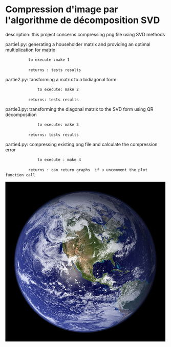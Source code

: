 # Compression d'image par l'algorithme de décomposition SVD

description: this project concerns compressing png file using  SVD methods



partie1.py: generating a householder matrix and providing an optimal multiplication for matrix

		      to execute :make 1

		      returns : tests results

partie2.py: tansforming a matrix to a bidiagonal form

	              to execute: make 2

		      returns: tests results

partie3.py: transforming the diagonal matrix to the SVD form  using QR decomposition

	              to execute: make 3

		      returns: tests results

partie4.py: compressing existing png file and calculate the compression error

	              to execute : make 4

		      returns : can return graphs  if u uncomment the plot function call 

![alt text](p3.png)
